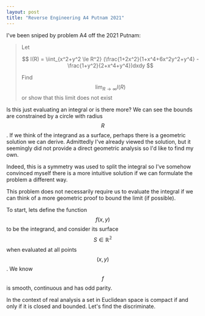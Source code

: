 ```yaml
---
layout: post
title: "Reverse Engineering A4 Putnam 2021"
---
```


I've been sniped by problem A4 off the 2021 Putnam: 

> Let
> 
> $$
> I(R) = \iint_{x^2+y^2 \le R^2} (\frac{1+2x^2}{1+x^4+6x^2y^2+y^4} - \frac{1+y^2}{2+x^4+y^4})dxdy
> $$
>
> Find
> $$ \lim_{R \to \infty} I(R) $$ or show that this limit does not exist

Is this just evaluating an integral or is there more? We can see the bounds are constrained by a circle with radius $$ R $$. If we think of the integrand as a surface, perhaps there is a geometric solution we can derive. Admittedly I've already viewed the solution, but it seemingly did not provide a direct geometric analysis so I'd like to find my own.

Indeed, this is a symmetry was used to split the integral so I've somehow convinced myself there is a more intuitive solution if we can formulate the problem a different way. 

This problem does not necessarily require us to evaluate the integral if we can think of a more geometric proof to bound the limit (if possible).

To start, lets define the function $$ f(x,y) $$ to be the integrand, and consider its surface $$ S\in\mathbb{R^2} $$ when evaluated at all points $$ (x, y) $$. We know $$ f $$ is smooth, continuous and has odd parity.


In the context of real analysis a set in Euclidean space is compact if and only if it is closed and bounded. Let's find the discriminate.